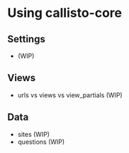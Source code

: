 # Using callisto-core

## Settings

- (WIP)

## Views

- urls vs views vs view_partials (WIP)

## Data

- sites (WIP)
- questions (WIP)
